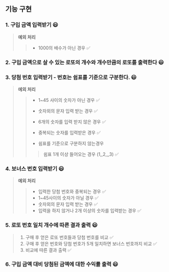 ## 기능 구현

### 1. 구입 금액 입력받기 😃

> **예외 처리**
>
> > -   1000의 배수가 아닌 경우 ✅

### 2. 구입 금액으로 살 수 있는 로또의 개수와 개수만큼의 로또를 출력한다 😃

### 3. 당첨 번호 입력받기 - 번호는 쉼표를 기준으로 구분한다. 😃

> **에외 처리**
>
> > -   1~45 사이의 숫자가 아닌 경우 ✅
> >
> > -   숫자외의 문자 입력 받는 경우 ✅
> >
> > -   6개의 숫자를 입력 받지 않은 경우 ✅
> >
> > -   중복되는 숫자를 입력받은 경우 ✅
> >
> > -   쉼표를 기준으로 구분하지 않는경우
> >
> > > 쉼표 1개 이상 들어오는 경우 (1,,2,,,3) ✅

### 4. 보너스 번호 입력받기 😃

> **예외 처리**
>
> > -   입력한 당첨 번호와 중복되는 경우 ✅
> > -   1~45사이의 숫자가 아닐 경우 ✅
> > -   숫자외의 문자 입력 받는 경우 ✅
> > -   입력을 하지 않거나 2개 이상의 숫자를 입력받는 경우 ✅

### 5. 로또 번호 일치 개수에 따른 결과 출력 😃

> 1.  구매 후 얻은 로또 번호들과 당첨 번호를 비교 ✅
> 2.  구매 후 얻은 번호와 당첨 번호가 5개 일치하면 보너스 번호까지 비교 ✅
> 3.  비교에 따른 결과 출력 ✅

### 6. 구입 금액 대비 당첨된 금액에 대한 수익률 출력 😃
